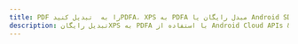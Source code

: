---title: PDF را به  تبدیل کنیدPDFA، XPS به PDFA مبدل رایگان یا Android SDKdescription: تبدیل رایگانXPS به PDFA با استفاده از Android Cloud APIs & SDK همچنین اسناد PDF را در Cloud ایجاد، ویرایش و رندر کنید.---